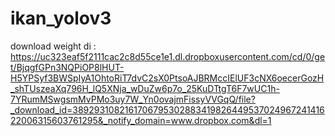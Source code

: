 # ikan_yolov3
download weight di : https://uc323eaf5f2111cac2c8d55ce1e1.dl.dropboxusercontent.com/cd/0/get/BjqgfGPn3NQPiOP8lHUT-H5YPSyf3BWSpIyA1OhtoRiT7dvC2sX0PtsoAJBRMccIElUF3cNX6oecerGozH_shTUszeaXq796H_lQ5XNja_wDuZw6p7o_25KuDTtgT6F7wUC1h-7YRumMSwgsmMvPMo3uy7W_Yn0ovajmFissyVVGqQ/file?_download_id=389293108216170679530288341982644953702496724141622006315603761295&_notify_domain=www.dropbox.com&dl=1
